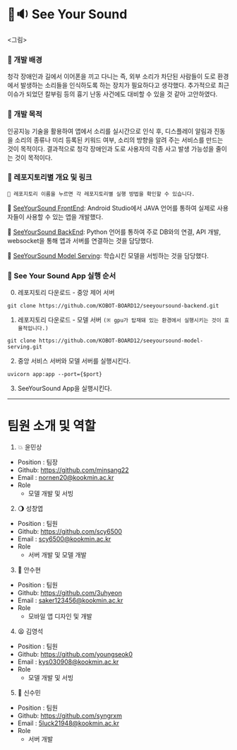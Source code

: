 # 👀🔉 See Your Sound
<그림>
### 🔧 개발 배경
청각 장애인과 길에서 이어폰을 끼고 다니는 즉, 외부 소리가 차단된 사람들이 도로 환경에서 발생하는 소리들을 인식하도록 하는 장치가 필요하다고 생각했다. 추가적으로 최근 이슈가 되었던 칼부림 등의 흉기 난동 사건에도 대비할 수 있을 것 같아 고안하였다.
### 🔦 개발 목적
인공지능 기술을 활용하여 앱에서 소리를 실시간으로 인식 후, 디스플레이 알림과 진동을 소리의 종류나 미리 등록된 키워드 여부, 소리의 방향을 알려 주는 서비스를 만드는 것이 목적이다. 결과적으로 청각 장애인과 도로 사용자의 각종 사고 발생 가능성을 줄이는 것이 목적이다.
### 📂 레포지토리별 개요 및 링크
`📌 레포지토리 이름을 누르면 각 레포지토리별 실행 방법을 확인할 수 있습니다.`

🔎 [SeeYourSound FrontEnd](https://github.com/KOBOT-BOARD12/seeyoursound-frontend.git): Android Studio에서 JAVA 언어를 통하여 실제로 사용자들이 사용할 수 있는 앱을 개발했다.

🔎 [SeeYourSound BackEnd](https://github.com/KOBOT-BOARD12/seeyoursound-backend.git): Python 언어를 통하여 주로 DB와의 연결, API 개발, websocket을 통해 앱과 서버를 연결하는 것을 담당했다.

🔎 [SeeYourSound Model Serving](https://github.com/KOBOT-BOARD12/seeyoursound-model-serving.git): 학습시킨 모델을 서빙하는 것을 담당했다.

### 🎉  See Your Sound App 실행 순서
0. 레포지토리 다운로드 - 중앙 제어 서버
```shell
git clone https://github.com/KOBOT-BOARD12/seeyoursound-backend.git
```
1. 레포지토리 다운로드 - 모델 서버 `(※ gpu가 탑재돼 있는 환경에서 실행시키는 것이 효율적입니다.)`
```shell
git clone https://github.com/KOBOT-BOARD12/seeyoursound-model-serving.git
```
2. 중앙 서비스 서버와 모델 서버를 실행시킨다. 
```shell
uvicorn app:app --port={$port}
```
3. SeeYourSound App을 실행시킨다.

---
# 팀원 소개 및 역할
1. 💥 윤민상

- Position : 팀장
- Github: <https://github.com/minsang22>
- Email : nornen20@kookmin.ac.kr
- Role
  - 모델 개발 및 서빙

2. 🌖 성창엽

- Position : 팀원
- Github: <https://github.com/scy6500>
- Email : scy6500@kookmin.ac.kr
- Role
  - 서버 개발 및 모델 개발

3. 🖤 안수현

- Position : 팀원
- Github: <https://github.com/3uhyeon>
- Email : saker123456@kookmin.ac.kr
- Role
  - 모바일 앱 디자인 및 개발

4. 😫 김영석

- Position : 팀원
- Github: <https://github.com/youngseok0>
- Email : kys030908@kookmin.ac.kr
- Role
  - 모델 개발 및 서빙

5. 🫨 신수민

- Position : 팀원
- Github: <https://github.com/syngrxm>
- Email : 5luck21948@kookmin.ac.kr
- Role
  - 서버 개발